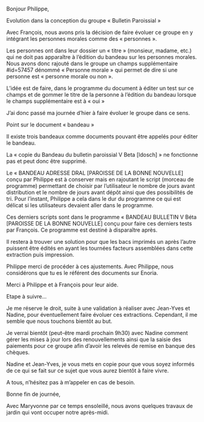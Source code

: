 Bonjour Philippe,

 

Evolution dans la conception du groupe « Bulletin Paroissial »
 

Avec François, nous avons pris la décision de faire évoluer ce groupe en y intégrant les personnes morales comme des « personnes ».

 

Les personnes ont dans leur dossier un « titre » (monsieur, madame, etc.) qui ne doit pas apparaître à l’édition du bandeau sur les personnes morales. Nous avons donc rajouté dans le groupe un champs supplémentaire #id=57457 dénommé « Personne morale » qui permet de dire si une personne est « personne morale ou non ».

 

L’idée est de faire, dans le programme du document à éditer un test sur ce champs et de gommer le titre de la personne à l’édition du bandeau lorsque le champs supplémentaire est à « oui »

 

J’ai donc passé ma journée d’hier à faire évoluer le groupe dans ce sens.

 

Point sur le document « bandeau »
 

Il existe trois bandeaux comme documents pouvant être appelés pour éditer le bandeau.

 

La « copie du Bandeau du bulletin paroissial V Beta [ldosch] » ne fonctionne pas et peut donc être supprimé.

 

Le « BANDEAU ADRESSE DRAL [PAROISSE DE LA BONNE NOUVELLE] conçu par Philippe est à conserver mais en rajoutant le script (morceau de programme) permettant de choisir par l’utilisateur le nombre de jours avant distribution et le nombre de jours avant dépôt ainsi que des possibilités de tri. Pour l’instant, Philippe a cela dans le dur du programme ce qui est délicat si les utilisateurs devaient aller dans le programme.

 

Ces derniers scripts sont dans le programme « BANDEAU BULLETIN V Béta [PAROISSE DE LA BONNE NOUVELLE] conçu pour faire ces derniers tests par François. Ce programme est destiné à disparaître après.

 

Il restera à trouver une solution pour que les bacs imprimés un après l’autre puissent être édités en ayant les tournées facteurs assemblées dans cette extraction puis impression.

 

Philippe merci de procéder à ces ajustements. Avec Philippe, nous considérons que tu es le référent des documents sur Enoria.

 

Merci à Philippe et à François pour leur aide.

 

Etape à suivre…
 

Je me réserve le droit, suite à une validation à réaliser avec Jean-Yves et Nadine, pour éventuellement faire évoluer ces extractions. Cependant, il me semble que nous touchons bientôt au but.

 

Je verrai bientôt (peut-être mardi prochain 9h30) avec Nadine comment gérer les mises à jour lors des renouvellements ainsi que la saisie des paiements pour ce groupe afin d’avoir les relevés de remise en banque des chèques.

 

Nadine et Jean-Yves, je vous mets en copie pour que vous soyez informés de ce qui se fait sur ce sujet que vous aurez bientôt à faire vivre.

 

A tous, n’hésitez pas à m’appeler en cas de besoin.

 

Bonne fin de journée,

 

Avec Maryvonne par ce temps ensoleillé, nous avons quelques travaux de jardin qui vont occuper notre après-midi.

